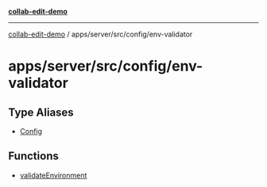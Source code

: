 [**collab-edit-demo**](../../../../../README.md)

***

[collab-edit-demo](../../../../../README.md) / apps/server/src/config/env-validator

# apps/server/src/config/env-validator

## Type Aliases

- [Config](type-aliases/Config.md)

## Functions

- [validateEnvironment](functions/validateEnvironment.md)

